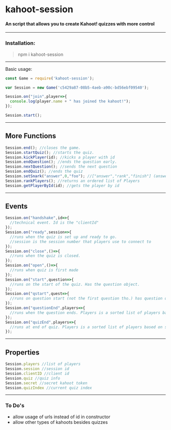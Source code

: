 # kahoot-session
#### An script that allows you to create Kahoot! quizzes with more control
---
### Installation:
> npm i kahoot-session

---
Basic usage:

```javascript
const Game = require('kahoot-session');

var Session = new Game('c5429a87-08b5-4aeb-a90c-bd56ebf09540');

Session.on("join",player=>{
  console.log(player.name + " has joined the kahoot!");
});

Session.start();
```
---
## More Functions
```js
Session.end(); //closes the game.
Session.startQuiz(); //starts the quiz.
Session.kickPlayer(id); //kicks a player with id
Session.endQuestion(); //ends the question early.
Session.nextQuestion(); //sends the next question
Session.endQuiz(); //ends the quiz
Session.setSnark("answer",0,"foo"); //["answer","rank","finish"] (answer is the text when answering questions, rank is the ranking text, and finish is the secondary ranking text) [index/array] (index/array is the text to replace) [text] (value to set item.)
Session.rankPlayers(); //returns an ordered list of Players
Session.getPlayerById(id); //gets the player by id
```
---
## Events
```js
Session.on("handshake",id=>{
  //technical event. Id is the "clientId"
});
Session.on("ready",session=>{
  //runs when the quiz is set up and ready to go.
  //session is the session number that players use to connect to
});
Session.on("close",()=>{
  //runs when the quiz is closed.
});
Session.on("open",()=>{
  //runs when quiz is first made
});
Session.on("start",question=>{
  //runs on the start of the quiz. Has the question object.
});
Session.on("qstart",quest=>{
  //runs on question start (not the first question tho.) has question object
});
Session.on("questionEnd",players=>{
  //runs when the question ends. Players is a sorted list of players based on score
});
Session.on("quizEnd",players=>{
  //runs at end of quiz. Players is a sorted list of players based on score
});
```
---
## Properties
```js
Session.players //list of players
Session.session //session id
Session.clientID //client id
Session.quiz //quiz info
Session.secret //secret kahoot token
Session.quizIndex //current quiz index
```
---
### To Do's
- allow usage of urls instead of id in constructor
- allow other types of kahoots besides quizzes
